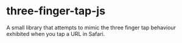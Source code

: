 # three-finger-tap-js
A small library that attempts to mimic the three finger tap behaviour exhibited when you tap a URL in Safari.
